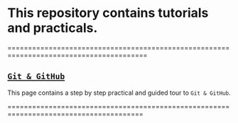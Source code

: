 # This repository contains tutorials and practicals.


========================================================================================
## [`Git & GitHub`]()
   This page contains a step by step practical and guided tour to `Git & GitHub`.
   
   
 =======================================================================================  
   
